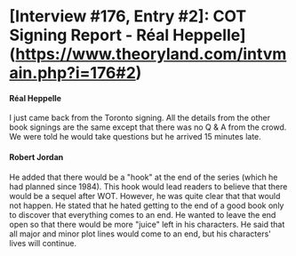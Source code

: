 # [Interview #176, Entry #2]: COT Signing Report - Réal Heppelle](https://www.theoryland.com/intvmain.php?i=176#2)

#### Réal Heppelle

I just came back from the Toronto signing. All the details from the other book signings are the same except that there was no Q & A from the crowd. We were told he would take questions but he arrived 15 minutes late.

#### Robert Jordan

He added that there would be a "hook" at the end of the series (which he had planned since 1984). This hook would lead readers to believe that there would be a sequel after WOT. However, he was quite clear that that would not happen. He stated that he hated getting to the end of a good book only to discover that everything comes to an end. He wanted to leave the end open so that there would be more "juice" left in his characters. He said that all major and minor plot lines would come to an end, but his characters' lives will continue.

